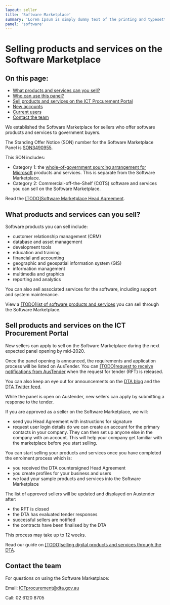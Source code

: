 ```yaml
---
layout: seller
title: 'Software Marketplace'
summary: 'Lorem Ipsum is simply dummy text of the printing and typesetting industry. '
panel: 'software'
---
```


# Selling products and services on the Software Marketplace

<nav class="au-inpage-nav-links" aria-label="in page navigation">
  <h2 class="au-inpage-nav-links__heading">On this page:</h2>
  <ul class="au-link-list">
    <li><a href="#what-can-you-sell">What products and services can you sell?</a></li>
    <li><a href="#who-can-use-this-panel">Who can use this panel?</a></li>
    <li><a href="#sell-services-on-the-ict-procurement-portal">Sell products and services on the ICT Procurement Portal</a></li>
    <li><a href="#new-accounts">New accounts</a></li>
    <li><a href="#current-users">Current users</a></li>
    <li><a href="#contact-the-team">Contact the team</a></li>
  </ul>
</nav>

We established the Software Marketplace for sellers who offer software products and services to government buyers.

The Standing Offer Notice (SON) number for the Software Marketplace Panel is <a href="https://www.tenders.gov.au/Son/Show/90c61f3b-be27-3313-bcd6-93db777921c7" target="_blank" rel="external noreferrer">SON3490955</a>.

This SON includes:

- Category 1: the [whole-of-government sourcing arrangement for Microsoft](/seller/products-and-services/sourcing-arrangements/microsoft/) products and services. This is separate from the Software Marketplace.
- Category 2: Commercial-off-the-Shelf (COTS) software and services you can sell on the Software Marketplace.

Read the <a href="#" target="_blank" rel="external noreferrer">[TODO]Software Marketplace Head Agreement</a>.

## <span name="what-can-you-sell">What products and services can you sell?</span>

Software products you can sell include:

- customer relationship management (CRM)
- database and asset management
- development tools
- education and training
- financial and accounting
- geographic and geospatial information system (GIS)
- information management
- multimedia and graphics
- reporting and analytics

You can also sell associated services for the software, including support and system maintenance.

View a [[TODO]list of software products and services](#) you can sell through the Software Marketplace.

## <span name="sell-services-on-the-ict-procurement-portal">Sell products and services on the ICT Procurement Portal</span>

New sellers can apply to sell on the Software Marketplace during the next expected panel opening by mid-2020.

Once the panel opening is announced, the requirements and application process will be listed on AusTender. You can [[TODO]request to receive notifications from AusTender](#) when the request for tender (RFT) is released.

You can also keep an eye out for announcements on the <a href="https://www.dta.gov.au/news-blogs/all" target="_blank" rel="external noreferrer">DTA blog</a> and the <a href="https://twitter.com/dta" target="_blank" rel="external noreferrer">DTA Twitter feed</a>.

While the panel is open on Austender, new sellers can apply by submitting a response to the tender.

If you are approved as a seller on the Software Marketplace, we will:

- send you Head Agreement with instructions for signature
- request user login details do we can create an account for the primary contacts in your company. They can then set up anyone else in the company with an account. This will help your company get familiar with the marketplace before you start selling.

You can start selling your products and services once you have completed the enrolment process which is:

- you received the DTA countersigned Head Agreement
- you create profiles for your business and users
- we load your sample products and services into the Software Marketplace

The list of approved sellers will be updated and displayed on Austender after:

- the RFT is closed
- the DTA has evaluated tender responses
- successful sellers are notified
- the contracts have been finalised by the DTA

This process may take up to 12 weeks.

Read our guide on [[TODO]selling digital products and services through the DTA](#).

## <span name="contact-the-team">Contact the team</span>

For questions on using the Software Marketplace:

Email: ICTprocurement@dta.gov.au

Call: 02 6120 8705
